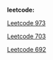 **leetcode:**

[Leetcode 973](src/main/java/com/techbow/homework/y2021/m09/nicolezliu/973.k-closest-points-to-origin.java)

[Leetcode 703](src/main/java/com/techbow/homework/y2021/m09/nicolezliu/703.kth-largest-element-in-a-stream.java)

[Leetcode 692](/Users/zhuanzhl/Documents/Recruit/homework/src/main/java/com/techbow/homework/y2021/m09/nicolezliu/692.top-k-frequent-words.java)
